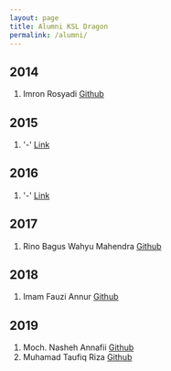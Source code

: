 ```yaml
---
layout: page
title: Alumni KSL Dragon
permalink: /alumni/
---
```


## 2014

1. Imron Rosyadi [Github](https://link)

## 2015

1. '-' [Link](https://link)

## 2016

1. '-' [Link](https://link)

## 2017

1. Rino Bagus Wahyu Mahendra [Github](https://link)

## 2018

1. Imam Fauzi Annur [Github](https://link)

## 2019

1. Moch. Nasheh Annafii [Github](https://nashehannafii.github.io)
2. Muhamad Taufiq Riza [Github](https://link)